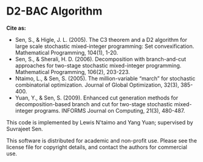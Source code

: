 # D2-BAC Algorithm

**Cite as:** 
- Sen, S., & Higle, J. L. (2005). The C3 theorem and a D2 algorithm for large scale stochastic mixed-integer programming: Set convexification. Mathematical Programming, 104(1), 1-20.
- Sen, S., & Sherali, H. D. (2006). Decomposition with branch-and-cut approaches for two-stage stochastic mixed-integer programming. Mathematical Programming, 106(2), 203-223.
- Ntaimo, L., & Sen, S. (2005). The million-variable “march” for stochastic combinatorial optimization. Journal of Global Optimization, 32(3), 385-400.
- Yuan, Y., & Sen, S. (2009). Enhanced cut generation methods for decomposition-based branch and cut for two-stage stochastic mixed-integer programs. INFORMS Journal on Computing, 21(3), 480-487.  

This code is implemented by Lewis N'taimo and Yang Yuan; supervised by Suvrajeet Sen. 

This software is distributed for academic and non-profit use. Please see the license file for copyright details, and contact the authors for commercial use.
